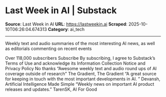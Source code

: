 # Last Week in AI | Substack

**Source**: Last Week in AI
**URL**: https://lastweekin.ai
**Scraped**: 2025-10-10T06:26:04.674313
**Category**: ai_tech

---

Weekly text and audio summaries of the most interesting AI news, as well as editorials commenting on recent events

Over 118,000 subscribers
Subscribe
By subscribing, I agree to Substack’s Terms of Use and acknowledge its Information Collection Notice and Privacy Policy
No thanks
“Awesome weekly text and audio round ups of AI coverage outside of research”
The Gradient, The Gradient
“A great source for keeping in touch with the most important developments in AI. ”
Devansh, Artificial Intelligence Made Simple
“Weekly news on important AI product releases and updates.”
TarenSK, AI For Good
